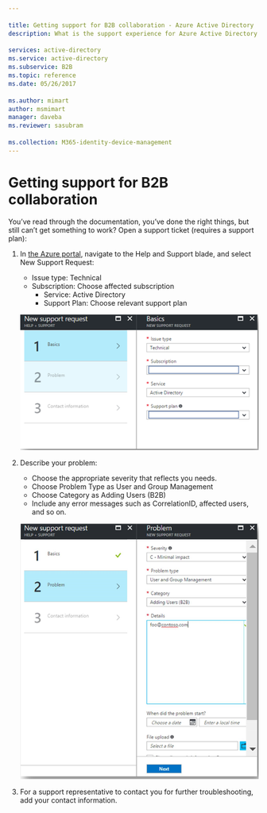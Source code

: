 ```yaml
---

title: Getting support for B2B collaboration - Azure Active Directory | Microsoft Docs
description: What is the support experience for Azure Active Directory B2B collaboration?

services: active-directory
ms.service: active-directory
ms.subservice: B2B
ms.topic: reference
ms.date: 05/26/2017

ms.author: mimart
author: msmimart
manager: daveba
ms.reviewer: sasubram

ms.collection: M365-identity-device-management
---
```


# Getting support for B2B collaboration

You’ve read through the documentation, you’ve done the right things, but still can’t get something to work? Open a support ticket (requires a support plan):

1. In [the Azure portal](https://portal.azure.com), navigate to the Help and Support blade, and select New Support Request:
   - Issue type: Technical
   - Subscription: Choose affected subscription
     - Service: Active Directory
     - Support Plan: Choose relevant support plan

   ![new support request](media/get-support/new-support-request.png)

2. Describe your problem:
   - Choose the appropriate severity that reflects you needs.
   - Choose Problem Type as User and Group Management
   - Choose Category as Adding Users (B2B)
   - Include any error messages such as CorrelationID, affected users, and so on.

   ![support ticket problem description](media/get-support/problem-description.png)

3. For a support representative to contact you for further troubleshooting, add your contact information.
